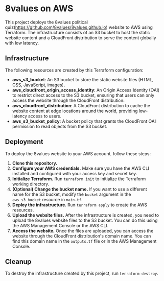 # 8values on AWS

This project deploys the 8values political quiz(https://github.com/8values/8values.github.io) website to AWS using Terraform. The infrastructure consists of an S3 bucket to host the static website content and a CloudFront distribution to serve the content globally with low latency.

## Infrastructure

The following resources are created by this Terraform configuration:

- **aws_s3_bucket**: An S3 bucket to store the static website files (HTML, CSS, JavaScript, images).
- **aws_cloudfront_origin_access_identity**: An Origin Access Identity (OAI) to restrict direct access to the S3 bucket, ensuring that users can only access the website through the CloudFront distribution.
- **aws_cloudfront_distribution**: A CloudFront distribution to cache the website content at edge locations around the world, providing low-latency access to users.
- **aws_s3_bucket_policy**: A bucket policy that grants the CloudFront OAI permission to read objects from the S3 bucket.

## Deployment

To deploy the 8values website to your AWS account, follow these steps:

1. **Clone this repository.**
2. **Configure your AWS credentials.** Make sure you have the AWS CLI installed and configured with your access key and secret key.
3. **Initialize Terraform.** Run `terraform init` to initialize the Terraform working directory.
4. **(Optional) Change the bucket name.** If you want to use a different name for the S3 bucket, modify the `bucket` argument in the `aws_s3_bucket` resource in `main.tf`.
5. **Deploy the infrastructure.** Run `terraform apply` to create the AWS resources.
6. **Upload the website files.** After the infrastructure is created, you need to upload the 8values website files to the S3 bucket. You can do this using the AWS Management Console or the AWS CLI.
7. **Access the website.** Once the files are uploaded, you can access the website through the CloudFront distribution's domain name. You can find this domain name in the `outputs.tf` file or in the AWS Management Console.

## Cleanup

To destroy the infrastructure created by this project, run `terraform destroy`.